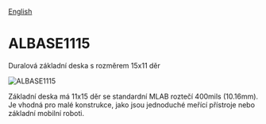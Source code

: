 
[English](./README.md)
<!--- module --->
# ALBASE1115
<!--- Emodule --->

<!--- subtitle --->Duralová základní deska s rozměrem 15x11 děr<!--- Esubtitle --->

![ALBASE1115](DOC/SRC/img/ALBASE1115_QRcode.png)

<!--- description --->Základní deska má 11x15 děr se standardní MLAB roztečí 400mils (10.16mm). Je vhodná pro malé konstrukce, jako jsou jednoduché meřící přístroje nebo základní mobilní roboti. <!--- Edescription --->
            